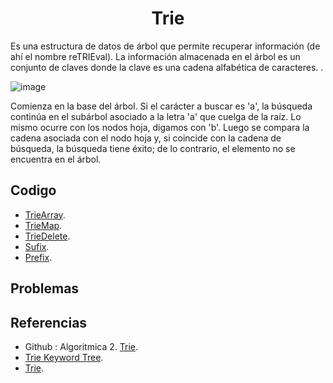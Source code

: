 <h1 align="center"> Trie </h1>

Es una estructura de datos de árbol que permite recuperar información (de ahí el nombre reTRIEval). La información almacenada en el árbol es un conjunto de claves donde la clave es una cadena alfabética de caracteres. .


![image](https://user-images.githubusercontent.com/97768733/193912447-cfb8c2d7-f529-4fa1-8cbd-6d62ec8b6136.png)


Comienza en la base del árbol. Si el carácter a buscar es 'a', la búsqueda continúa en el subárbol asociado a la letra 'a' que cuelga de la raíz. Lo mismo ocurre con los nodos hoja, digamos con 'b'. Luego se compara la cadena asociada con el nodo hoja y, si coincide con la cadena de búsqueda, la búsqueda tiene éxito; de lo contrario, el elemento no se encuentra en el árbol.

## Codigo

* [TrieArray](https://github.com/HugoAlejandro2002/Algoritmos-y-Estructuras-de-Datos/blob/main/Estructuras%20de%20Datos/Trie/trieArray.cpp).
* [TrieMap](https://github.com/HugoAlejandro2002/Algoritmos-y-Estructuras-de-Datos/blob/main/Estructuras%20de%20Datos/Trie/trieMap.cpp).
* [TrieDelete](https://github.com/PaulLandaeta/algoritmica2/tree/master/contenido/Estructura_de_datos/trie).
* [Sufix](https://github.com/PaulLandaeta/algoritmica2/tree/master/contenido/Estructura_de_datos/trie).
* [Prefix](https://github.com/PaulLandaeta/algoritmica2/tree/master/contenido/Estructura_de_datos/trie).


## Problemas

## Referencias 


* Github : Algoritmica 2. [Trie](https://github.com/PaulLandaeta/algoritmica2/tree/master/contenido/Estructura_de_datos/trie).
* [Trie Keyword Tree](https://www.hackerearth.com/practice/data-structures/advanced-data-structures/trie-keyword-tree/tutorial/).  
* [Trie](https://www.javatpoint.com/trie-data-structure).
